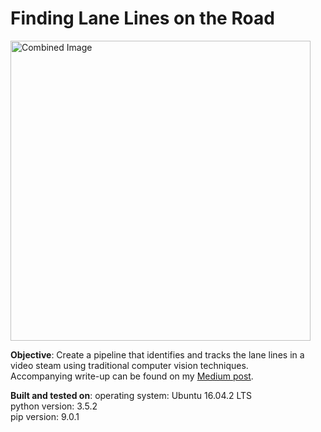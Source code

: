 # **Finding Lane Lines on the Road** 

<img src="examples/laneLines_thirdPass.jpg" width="480" alt="Combined Image" />

**Objective**: Create a pipeline that identifies and tracks the lane lines in a video steam using traditional computer vision techniques.  
Accompanying write-up can be found on my [Medium post](https://medium.com/@jovansardinha/finding-lane-lines-on-the-road-with-computer-vision-d3da89bffe24).  


**Built and tested on**: operating system: Ubuntu 16.04.2 LTS  
python version: 3.5.2  
pip version: 9.0.1  
